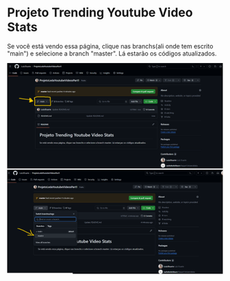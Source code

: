 <h1>Projeto Trending Youtube Video Stats</h1>
<p>Se você está vendo essa página, clique nas branchs(ali onde tem escrito "main") e selecione a branch "master". Lá estarão os códigos atualizados.</p>
<img src="\READMELEDA!.png">
<img src="\READMELEDA2.png">
